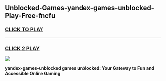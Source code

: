 
## Unblocked-Games-yandex-games-unblocked-Play-Free-fncfu
<h3>
<a href="https://premium76.site?title=yandex-games-unblocked&ref=21A">CLICK TO PLAY</a></h3>
<hr>

<h3>
<a href="https://premium76.site?title=yandex-games-unblocked&ref=21A">CLICK 2 PLAY</a>
  
</h3>

<a href="https://premium76.site?title=yandex-games-unblocked&ref=21A"><img src="https://clearcache.store/games.png"></a>


**yandex-games-unblocked games unblocked: Your Gateway to Fun and Accessible Online Gaming**
